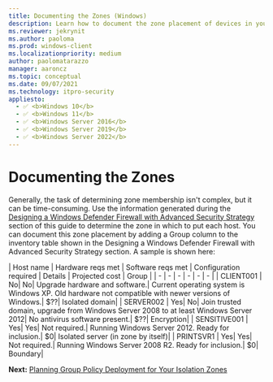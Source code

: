 ```yaml
---
title: Documenting the Zones (Windows)
description: Learn how to document the zone placement of devices in your design for Windows Defender Firewall with Advanced Security.
ms.reviewer: jekrynit
ms.author: paoloma
ms.prod: windows-client
ms.localizationpriority: medium
author: paolomatarazzo
manager: aaroncz
ms.topic: conceptual
ms.date: 09/07/2021
ms.technology: itpro-security
appliesto: 
  - ✅ <b>Windows 10</b>
  - ✅ <b>Windows 11</b>
  - ✅ <b>Windows Server 2016</b>
  - ✅ <b>Windows Server 2019</b>
  - ✅ <b>Windows Server 2022</b>
---
```


# Documenting the Zones


Generally, the task of determining zone membership isn't complex, but it can be time-consuming. Use the information generated during the [Designing a Windows Defender Firewall with Advanced Security Strategy](designing-a-windows-firewall-with-advanced-security-strategy.md) section of this guide to determine the zone in which to put each host. You can document this zone placement by adding a Group column to the inventory table shown in the Designing a Windows Defender Firewall with Advanced Security Strategy section. A sample is shown here:

| Host name | Hardware reqs met | Software reqs met | Configuration required | Details | Projected cost | Group |
| - | - | - | - | - | - |
| CLIENT001 | No| No| Upgrade hardware and software.| Current operating system is Windows XP. Old hardware not compatible with newer versions of Windows.| $??| Isolated domain| 
| SERVER002 | Yes| No| Join trusted domain, upgrade from Windows Server 2008 to at least Windows Server 2012| No antivirus software present.| $??| Encryption| 
| SENSITIVE001 | Yes| Yes| Not required.| Running Windows Server 2012. Ready for inclusion.| $0| Isolated server (in zone by itself)| 
| PRINTSVR1 | Yes| Yes| Not required.| Running Windows Server 2008 R2. Ready for inclusion.| $0| Boundary| 

**Next:** [Planning Group Policy Deployment for Your Isolation Zones](planning-group-policy-deployment-for-your-isolation-zones.md)
